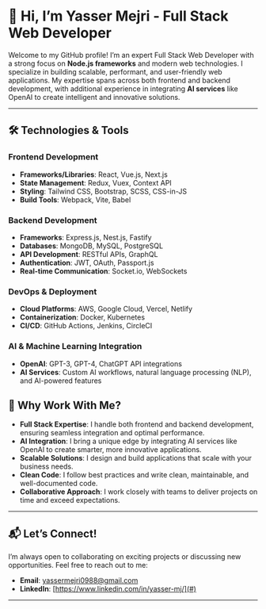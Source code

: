 # 👋 Hi, I’m Yasser Mejri - Full Stack Web Developer

Welcome to my GitHub profile! I’m an expert Full Stack Web Developer with a strong focus on **Node.js frameworks** and modern web technologies. I specialize in building scalable, performant, and user-friendly web applications. My expertise spans across both frontend and backend development, with additional experience in integrating **AI services** like OpenAI to create intelligent and innovative solutions.

---

## 🛠️ Technologies & Tools

### **Frontend Development**
- **Frameworks/Libraries**: React, Vue.js, Next.js
- **State Management**: Redux, Vuex, Context API
- **Styling**: Tailwind CSS, Bootstrap, SCSS, CSS-in-JS
- **Build Tools**: Webpack, Vite, Babel

### **Backend Development**
- **Frameworks**: Express.js, Nest.js, Fastify
- **Databases**: MongoDB, MySQL, PostgreSQL
- **API Development**: RESTful APIs, GraphQL
- **Authentication**: JWT, OAuth, Passport.js
- **Real-time Communication**: Socket.io, WebSockets

### **DevOps & Deployment**
- **Cloud Platforms**: AWS, Google Cloud, Vercel, Netlify
- **Containerization**: Docker, Kubernetes
- **CI/CD**: GitHub Actions, Jenkins, CircleCI

### **AI & Machine Learning Integration**
- **OpenAI**: GPT-3, GPT-4, ChatGPT API integrations
- **AI Services**: Custom AI workflows, natural language processing (NLP), and AI-powered features


## 🌟 Why Work With Me?

- **Full Stack Expertise**: I handle both frontend and backend development, ensuring seamless integration and optimal performance.
- **AI Integration**: I bring a unique edge by integrating AI services like OpenAI to create smarter, more innovative applications.
- **Scalable Solutions**: I design and build applications that scale with your business needs.
- **Clean Code**: I follow best practices and write clean, maintainable, and well-documented code.
- **Collaborative Approach**: I work closely with teams to deliver projects on time and exceed expectations.

---

## 📬 Let’s Connect!

I’m always open to collaborating on exciting projects or discussing new opportunities. Feel free to reach out to me:

- **Email**: [yassermejri0988@gmail.com](#)
- **LinkedIn**: [https://www.linkedin.com/in/yasser-mj/](#)

---
